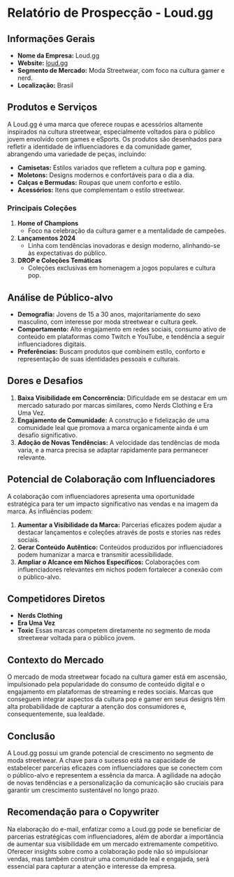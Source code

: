 # Relatório de Prospecção - Loud.gg

## Informações Gerais
- **Nome da Empresa:** Loud.gg
- **Website:** [loud.gg](http://www.loud.gg)
- **Segmento de Mercado:** Moda Streetwear, com foco na cultura gamer e nerd.
- **Localização:** Brasil

## Produtos e Serviços
A Loud.gg é uma marca que oferece roupas e acessórios altamente inspirados na cultura streetwear, especialmente voltados para o público jovem envolvido com games e eSports. Os produtos são desenhados para refletir a identidade de influenciadores e da comunidade gamer, abrangendo uma variedade de peças, incluindo:
- **Camisetas:** Estilos variados que refletem a cultura pop e gaming.
- **Moletons:** Designs modernos e confortáveis para o dia a dia.
- **Calças e Bermudas:** Roupas que unem conforto e estilo.
- **Acessórios:** Itens que complementam o estilo streetwear.

### Principais Coleções
1. **Home of Champions**
   - Foco na celebração da cultura gamer e a mentalidade de campeões.
2. **Lançamentos 2024**
   - Linha com tendências inovadoras e design moderno, alinhando-se às expectativas do público.
3. **DROP e Coleções Temáticas**
   - Coleções exclusivas em homenagem a jogos populares e cultura pop.

## Análise de Público-alvo
- **Demografia:** Jovens de 15 a 30 anos, majoritariamente do sexo masculino, com interesse por moda streetwear e cultura geek.
- **Comportamento:** Alto engajamento em redes sociais, consumo ativo de conteúdo em plataformas como Twitch e YouTube, e tendência a seguir influenciadores digitais.
- **Preferências:** Buscam produtos que combinem estilo, conforto e representação de suas identidades pessoais e culturais.

## Dores e Desafios
1. **Baixa Visibilidade em Concorrência:** Dificuldade em se destacar em um mercado saturado por marcas similares, como Nerds Clothing e Era Uma Vez.
2. **Engajamento de Comunidade:** A construção e fidelização de uma comunidade leal que promova a marca organicamente ainda é um desafio significativo.
3. **Adoção de Novas Tendências:** A velocidade das tendências de moda varia, e a marca precisa se adaptar rapidamente para permanecer relevante.

## Potencial de Colaboração com Influenciadores
A colaboração com influenciadores apresenta uma oportunidade estratégica para ter um impacto significativo nas vendas e na imagem da marca. As influências podem:
1. **Aumentar a Visibilidade da Marca:** Parcerias eficazes podem ajudar a destacar lançamentos e coleções através de posts e stories nas redes sociais.
2. **Gerar Conteúdo Autêntico:** Conteúdos produzidos por influenciadores podem humanizar a marca e transmitir acessibilidade.
3. **Ampliar o Alcance em Nichos Específicos:** Colaborações com influenciadores relevantes em nichos podem fortalecer a conexão com o público-alvo.

## Competidores Diretos
- **Nerds Clothing**
- **Era Uma Vez**
- **Toxic**
Essas marcas competem diretamente no segmento de moda streetwear voltada para o público jovem.

## Contexto do Mercado
O mercado de moda streetwear focado na cultura gamer está em ascensão, impulsionado pela popularidade do consumo de conteúdo digital e o engajamento em plataformas de streaming e redes sociais. Marcas que conseguem integrar aspectos da cultura pop e gamer em seus designs têm alta probabilidade de capturar a atenção dos consumidores e, consequentemente, sua lealdade.

## Conclusão
A Loud.gg possui um grande potencial de crescimento no segmento de moda streetwear. A chave para o sucesso está na capacidade de estabelecer parcerias eficazes com influenciadores que se conectem com o público-alvo e representem a essência da marca. A agilidade na adoção de novas tendências e a personalização da comunicação são cruciais para garantir um crescimento sustentável no longo prazo. 

## Recomendação para o Copywriter
Na elaboração do e-mail, enfatizar como a Loud.gg pode se beneficiar de parcerias estratégicas com influenciadores, além de abordar a importância de aumentar sua visibilidade em um mercado extremamente competitivo. Oferecer insights sobre como a colaboração pode não só impulsionar vendas, mas também construir uma comunidade leal e engajada, será essencial para capturar a atenção e interesse da empresa.